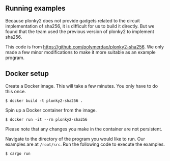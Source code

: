 ## Running examples

Because plonky2 does not provide gadgets related to the circuit implementation of sha256, it is difficult for us to build it directly. But we found that the team used the previous version of plonky2 to implement sha256.

This code is from https://github.com/polymerdao/plonky2-sha256. We only made a few minor modifications to make it more suitable as an example program.

## Docker setup

Create a Docker image. This will take a few minutes. You only have to do 
this once.
```
$ docker build -t plonky2-sha256 .
```

Spin up a Docker container from the image.
```
$ docker run -it --rm plonky2-sha256
```

Please note that any changes you make in the container are not persistent. 

Navigate to the directory of the program you would like to run.
Our examples are at `/root/src`.
Run the following code to execute the examples.
```
$ cargo run 
```
